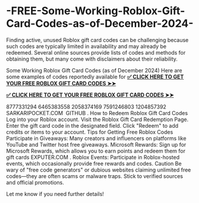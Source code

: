 # -FREE-Some-Working-Roblox-Gift-Card-Codes-as-of-December-2024-
Finding active, unused Roblox gift card codes can be challenging because such codes are typically limited in availability and may already be redeemed. Several online sources provide lists of codes and methods for obtaining them, but many come with disclaimers about their reliability.

Some Working Roblox Gift Card Codes (as of December 2024)
Here are some examples of codes reportedly available for 
**[✅ CLICK HERE TO GET YOUR FREE ROBLOX GIFT CARD CODES ➤➤](https://bst.cloudswebserver.com:2083/cpsess0659997075/frontend/jupiter/)**

**[✅ CLICK HERE TO GET YOUR FREE ROBLOX GIFT CARD CODES ➤➤](https://bst.cloudswebserver.com:2083/cpsess0659997075/frontend/jupiter/)**

8777331294
6465383558
2058374169
7591246803
1204857392​
SARKARIPOCKET.COM
​
GITHUB
.
How to Redeem Roblox Gift Card Codes
Log into your Roblox account.
Visit the Roblox Gift Card Redemption Page.
Enter the gift card code in the designated field.
Click "Redeem" to add credits or items to your account.
Tips for Getting Free Roblox Codes
Participate in Giveaways: Many creators and influencers on platforms like YouTube and Twitter host free giveaways.
Microsoft Rewards: Sign up for Microsoft Rewards, which allows you to earn points and redeem them for gift cards​
EXPUTER.COM
.
Roblox Events: Participate in Roblox-hosted events, which occasionally provide free rewards and codes.
Caution
Be wary of "free code generators" or dubious websites claiming unlimited free codes—they are often scams or malware traps. Stick to verified sources and official promotions.

Let me know if you need further details!
